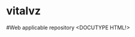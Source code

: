# vitalvz
#Web applicable repository
<DOCUTYPE HTML!>
<HTML>
  <Title> VITAL REPOSITORY</Title>
  
  </HTML>
